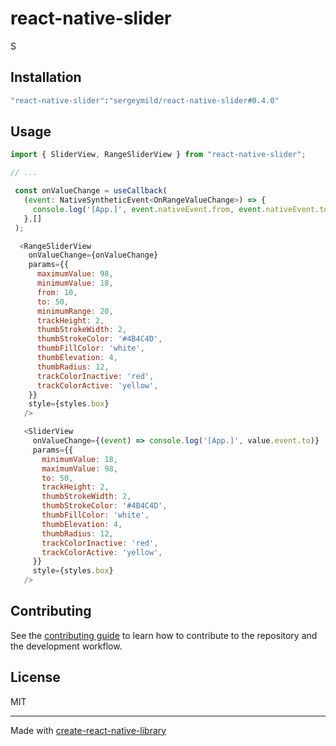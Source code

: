 # react-native-slider

S

## Installation

```sh
"react-native-slider":"sergeymild/react-native-slider#0.4.0"
```

## Usage

```js
import { SliderView, RangeSliderView } from "react-native-slider";

// ...

 const onValueChange = useCallback(
   (event: NativeSyntheticEvent<OnRangeValueChange>) => {
     console.log('[App.]', event.nativeEvent.from, event.nativeEvent.to);
   },[]
 );

  <RangeSliderView
    onValueChange={onValueChange}
    params={{
      maximumValue: 98,
      minimumValue: 18,
      from: 10,
      to: 50,
      minimumRange: 20,
      trackHeight: 2,
      thumbStrokeWidth: 2,
      thumbStrokeColor: '#4B4C4D',
      thumbFillColor: 'white',
      thumbElevation: 4,
      thumbRadius: 12,
      trackColorInactive: 'red',
      trackColorActive: 'yellow',
    }}
    style={styles.box}
   />

   <SliderView
     onValueChange={(event) => console.log('[App.]', value.event.to)}
     params={{
       minimumValue: 18,
       maximumValue: 98,
       to: 50,
       trackHeight: 2,
       thumbStrokeWidth: 2,
       thumbStrokeColor: '#4B4C4D',
       thumbFillColor: 'white',
       thumbElevation: 4,
       thumbRadius: 12,
       trackColorInactive: 'red',
       trackColorActive: 'yellow',
     }}
     style={styles.box}
   />
```

## Contributing

See the [contributing guide](CONTRIBUTING.md) to learn how to contribute to the repository and the development workflow.

## License

MIT

---

Made with [create-react-native-library](https://github.com/callstack/react-native-builder-bob)
